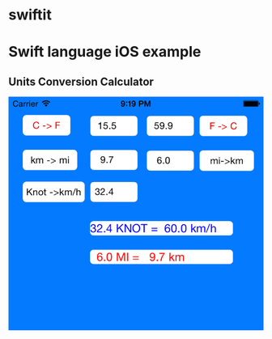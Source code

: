 # swiftit
<h1>Swift language iOS example</h1>
<h2>Units Conversion Calculator</h2>
<img src="https://github.com/jarmol/swiftit/blob/master/iOS%20Simulator%20Screen%20Shot.png">
